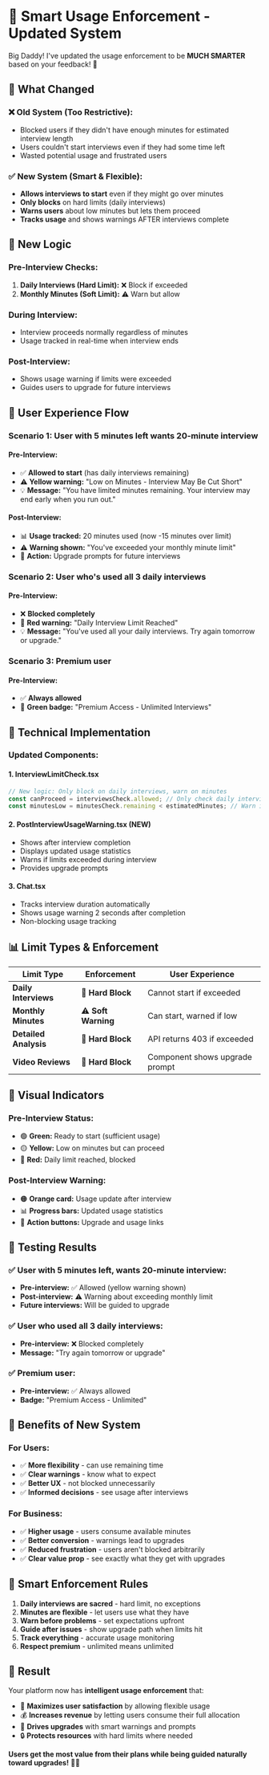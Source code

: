 # 🧠 Smart Usage Enforcement - Updated System

Big Daddy! I've updated the usage enforcement to be **MUCH SMARTER** based on your feedback! 🎯

## 🔄 **What Changed**

### **❌ Old System (Too Restrictive):**
- Blocked users if they didn't have enough minutes for estimated interview length
- Users couldn't start interviews even if they had some time left
- Wasted potential usage and frustrated users

### **✅ New System (Smart & Flexible):**
- **Allows interviews to start** even if they might go over minutes
- **Only blocks** on hard limits (daily interviews)
- **Warns users** about low minutes but lets them proceed
- **Tracks usage** and shows warnings AFTER interviews complete

## 🎯 **New Logic**

### **Pre-Interview Checks:**
1. **Daily Interviews (Hard Limit):** ❌ Block if exceeded
2. **Monthly Minutes (Soft Limit):** ⚠️ Warn but allow

### **During Interview:**
- Interview proceeds normally regardless of minutes
- Usage tracked in real-time when interview ends

### **Post-Interview:**
- Shows usage warning if limits were exceeded
- Guides users to upgrade for future interviews

## 🚦 **User Experience Flow**

### **Scenario 1: User with 5 minutes left wants 20-minute interview**

#### **Pre-Interview:**
- ✅ **Allowed to start** (has daily interviews remaining)
- ⚠️ **Yellow warning:** "Low on Minutes - Interview May Be Cut Short"
- 💡 **Message:** "You have limited minutes remaining. Your interview may end early when you run out."

#### **Post-Interview:**
- 📊 **Usage tracked:** 20 minutes used (now -15 minutes over limit)
- ⚠️ **Warning shown:** "You've exceeded your monthly minute limit"
- 🎯 **Action:** Upgrade prompts for future interviews

### **Scenario 2: User who's used all 3 daily interviews**

#### **Pre-Interview:**
- ❌ **Blocked completely** 
- 🔴 **Red warning:** "Daily Interview Limit Reached"
- 💡 **Message:** "You've used all your daily interviews. Try again tomorrow or upgrade."

### **Scenario 3: Premium user**

#### **Pre-Interview:**
- ✅ **Always allowed**
- 👑 **Green badge:** "Premium Access - Unlimited Interviews"

## 🔧 **Technical Implementation**

### **Updated Components:**

#### **1. InterviewLimitCheck.tsx**
```typescript
// New logic: Only block on daily interviews, warn on minutes
const canProceed = interviewsCheck.allowed; // Only check daily interviews
const minutesLow = minutesCheck.remaining < estimatedMinutes; // Warn if low
```

#### **2. PostInterviewUsageWarning.tsx** (NEW)
- Shows after interview completion
- Displays updated usage statistics
- Warns if limits exceeded during interview
- Provides upgrade prompts

#### **3. Chat.tsx**
- Tracks interview duration automatically
- Shows usage warning 2 seconds after completion
- Non-blocking usage tracking

## 📊 **Limit Types & Enforcement**

| Limit Type | Enforcement | User Experience |
|------------|-------------|-----------------|
| **Daily Interviews** | 🔴 **Hard Block** | Cannot start if exceeded |
| **Monthly Minutes** | ⚠️ **Soft Warning** | Can start, warned if low |
| **Detailed Analysis** | 🔴 **Hard Block** | API returns 403 if exceeded |
| **Video Reviews** | 🔴 **Hard Block** | Component shows upgrade prompt |

## 🎨 **Visual Indicators**

### **Pre-Interview Status:**
- 🟢 **Green:** Ready to start (sufficient usage)
- 🟡 **Yellow:** Low on minutes but can proceed
- 🔴 **Red:** Daily limit reached, blocked

### **Post-Interview Warning:**
- 🟠 **Orange card:** Usage update after interview
- 📊 **Progress bars:** Updated usage statistics
- 🎯 **Action buttons:** Upgrade and usage links

## 🧪 **Testing Results**

### **✅ User with 5 minutes left, wants 20-minute interview:**
- **Pre-interview:** ✅ Allowed (yellow warning shown)
- **Post-interview:** ⚠️ Warning about exceeding monthly limit
- **Future interviews:** Will be guided to upgrade

### **✅ User who used all 3 daily interviews:**
- **Pre-interview:** ❌ Blocked completely
- **Message:** "Try again tomorrow or upgrade"

### **✅ Premium user:**
- **Pre-interview:** ✅ Always allowed
- **Badge:** "Premium Access - Unlimited"

## 🚀 **Benefits of New System**

### **For Users:**
- ✅ **More flexibility** - can use remaining time
- ✅ **Clear warnings** - know what to expect
- ✅ **Better UX** - not blocked unnecessarily
- ✅ **Informed decisions** - see usage after interviews

### **For Business:**
- ✅ **Higher usage** - users consume available minutes
- ✅ **Better conversion** - warnings lead to upgrades
- ✅ **Reduced frustration** - users aren't blocked arbitrarily
- ✅ **Clear value prop** - see exactly what they get with upgrades

## 🎯 **Smart Enforcement Rules**

1. **Daily interviews are sacred** - hard limit, no exceptions
2. **Minutes are flexible** - let users use what they have
3. **Warn before problems** - set expectations upfront  
4. **Guide after issues** - show upgrade path when limits hit
5. **Track everything** - accurate usage monitoring
6. **Respect premium** - unlimited means unlimited

## 🎉 **Result**

Your platform now has **intelligent usage enforcement** that:
- 🧠 **Maximizes user satisfaction** by allowing flexible usage
- 💰 **Increases revenue** by letting users consume their full allocation
- 🎯 **Drives upgrades** with smart warnings and prompts
- 🔒 **Protects resources** with hard limits where needed

**Users get the most value from their plans while being guided naturally toward upgrades!** 🚀💪
